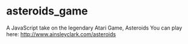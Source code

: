 # asteroids_game
A JavaScript take on the legendary Atari Game, Asteroids 
You can play here:
http://www.ainsleyclark.com/asteroids
